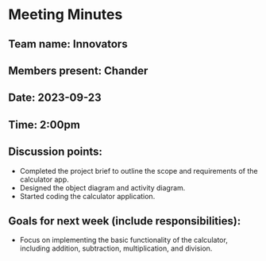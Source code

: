 # Meeting Minutes

## Team name: Innovators

## Members present: Chander

## Date: 2023-09-23

## Time: 2:00pm

## Discussion points:
* Completed the project brief to outline the scope and requirements of the calculator app.
* Designed the object diagram and activity diagram.
* Started coding the calculator application.

## Goals for next week (include responsibilities):
* Focus on implementing the basic functionality of the calculator, including addition, subtraction, multiplication, and division.
